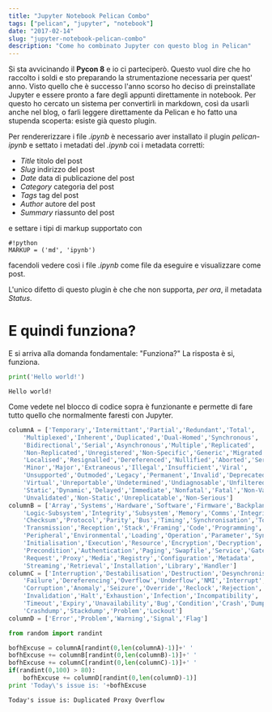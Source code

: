```yaml
---
title: "Jupyter Notebook Pelican Combo"
tags: ["pelican", "jupyter", "notebook"]
date: "2017-02-14"
slug: "jupyter-notebook-pelican-combo"
description: "Come ho combinato Jupyter con questo blog in Pelican"
---
```



Si sta avvicinando il **Pycon 8** e io ci parteciperò. Questo vuol dire che ho raccolto i soldi e sto preparando la strumentazione necessaria per quest' anno.
Visto quello che è successo l'anno scorso ho deciso di preinstallate Jupyter e essere pronto a fare degli appunti direttamente in notebook. Per questo ho cercato un sistema per convertirli in markdown, così da usarli anche nel blog, o farli leggere direttamente da Pelican e ho fatto una stupenda scoperta: esiste già questo plugin.
<!--more-->

Per rendererizzare i file _.ipynb_ è necessario aver installato il plugin _pelican-ipynb_ e settato i metadati del _.ipynb_ coi i metadata corretti:

* _Title_ titolo del post
* _Slug_ indirizzo del post
* _Date_ data di publicazione del post
* _Category_ categoria del post
* _Tags_ tag del post
* _Author_ autore del post
* _Summary_ riassunto del post

e settare i tipi di markup supportato con

	#!python
    MARKUP = ('md', 'ipynb')

facendoli vedere così i file _.ipynb_ come file da eseguire e visualizzare come post.

L'unico difetto di questo plugin è che che non supporta, _per ora_, il metadata _Status_.

# E quindi funziona?
E si arriva alla domanda fondamentale: "Funziona?" La risposta è si, funziona.


```python
print('Hello world!')
```

    Hello world!


Come vedete nel blocco di codice sopra è funzionante e permette di fare tutto quello che normalmente faresti con Jupyter.


```python
columnA = ['Temporary','Intermittant','Partial','Redundant','Total',
	'Multiplexed','Inherent','Duplicated','Dual-Homed','Synchronous',
	'Bidirectional','Serial','Asynchronous','Multiple','Replicated',
	'Non-Replicated','Unregistered','Non-Specific','Generic','Migrated',
	'Localised','Resignalled','Dereferenced','Nullified','Aborted','Serious',
	'Minor','Major','Extraneous','Illegal','Insufficient','Viral',
	'Unsupported','Outmoded','Legacy','Permanent','Invalid','Deprecated',
	'Virtual','Unreportable','Undetermined','Undiagnosable','Unfiltered',
	'Static','Dynamic','Delayed','Immediate','Nonfatal','Fatal','Non-Valid',
	'Unvalidated','Non-Static','Unreplicatable','Non-Serious']
columnB = ['Array','Systems','Hardware','Software','Firmware','Backplane',
	'Logic-Subsystem','Integrity','Subsystem','Memory','Comms','Integrity',
	'Checksum','Protocol','Parity','Bus','Timing','Synchronisation','Topology',
	'Transmission','Reception','Stack','Framing','Code','Programming',
	'Peripheral','Environmental','Loading','Operation','Parameter','Syntax',
	'Initialisation','Execution','Resource','Encryption','Decryption','File',
	'Precondition','Authentication','Paging','Swapfile','Service','Gateway',
	'Request','Proxy','Media','Registry','Configuration','Metadata',
	'Streaming','Retrieval','Installation','Library','Handler']
columnC = ['Interruption','Destabilisation','Destruction','Desynchronisation',
	'Failure','Dereferencing','Overflow','Underflow','NMI','Interrupt',
	'Corruption','Anomaly','Seizure','Override','Reclock','Rejection',
	'Invalidation','Halt','Exhaustion','Infection','Incompatibility',
	'Timeout','Expiry','Unavailability','Bug','Condition','Crash','Dump',
	'Crashdump','Stackdump','Problem','Lockout']
columnD = ['Error','Problem','Warning','Signal','Flag']
```


```python
from random import randint

bofhExcuse = columnA[randint(0,len(columnA)-1)]+' '
bofhExcuse += columnB[randint(0,len(columnB)-1)]+' '
bofhExcuse += columnC[randint(0,len(columnC)-1)]+' '
if(randint(0,100) > 80):
	bofhExcuse += columnD[randint(0,len(columnD)-1)]
print 'Today\'s issue is: '+bofhExcuse
```

    Today's issue is: Duplicated Proxy Overflow
